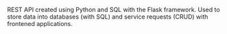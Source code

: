 REST API created using Python and SQL with the Flask framework. Used to store data into databases (with SQL) and service requests (CRUD) with frontened applications. 
